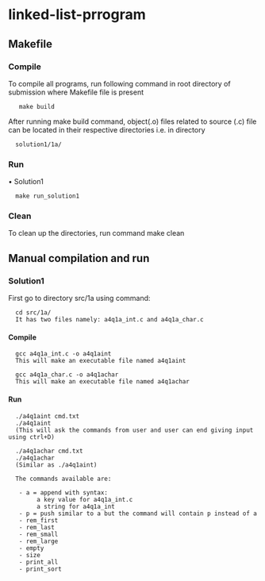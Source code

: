 # linked-list-prrogram

## Makefile

### Compile

To compile all programs, run following command in root directory of submission
where Makefile file is present

       make build

After running make build command, object(.o) files related to source (.c) file
can be located in their respective directories i.e. in directory 

      solution1/1a/

### Run

• Solution1

      make run_solution1

### Clean

To clean up the directories, run command
      make clean

## Manual compilation and run

### Solution1

First go to directory src/1a using command:

      cd src/1a/
      It has two files namely: a4q1a_int.c and a4q1a_char.c

#### Compile

      gcc a4q1a_int.c -o a4q1aint
      This will make an executable file named a4q1aint

      gcc a4q1a_char.c -o a4q1achar
      This will make an executable file named a4q1achar

#### Run

      ./a4q1aint cmd.txt
      ./a4q1aint
      (This will ask the commands from user and user can end giving input using ctrl+D)

      ./a4q1achar cmd.txt
      ./a4q1achar
      (Similar as ./a4q1aint)
      
      The commands available are:
      
       - a = append with syntax: 
            a key value for a4q1a_int.c
            a string for a4q1a_int  
       - p = push similar to a but the command will contain p instead of a
       - rem_first 
       - rem_last
       - rem_small
       - rem_large
       - empty
       - size 
       - print_all 
       - print_sort

